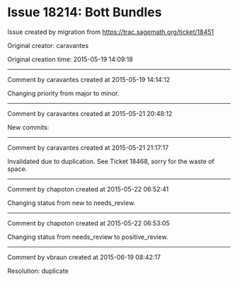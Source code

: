 # Issue 18214: Bott Bundles

Issue created by migration from https://trac.sagemath.org/ticket/18451

Original creator: caravantes

Original creation time: 2015-05-19 14:09:18




---

Comment by caravantes created at 2015-05-19 14:14:12

Changing priority from major to minor.


---

Comment by caravantes created at 2015-05-21 20:48:12

New commits:


---

Comment by caravantes created at 2015-05-21 21:17:17

Invalidated due to duplication. See Ticket 18468, sorry for the waste of space.


---

Comment by chapoton created at 2015-05-22 06:52:41

Changing status from new to needs_review.


---

Comment by chapoton created at 2015-05-22 06:53:05

Changing status from needs_review to positive_review.


---

Comment by vbraun created at 2015-06-19 08:42:17

Resolution: duplicate
